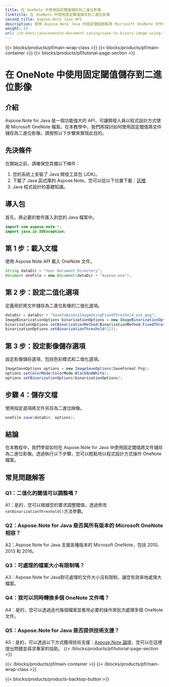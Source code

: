 ```yaml
---
title: 在 OneNote 中使用固定閾值儲存到二進位影像
linktitle: 在 OneNote 中使用固定閾值儲存到二進位影像
second_title: Aspose.Note Java API
description: 使用 Aspose.Note Java 的固定閾值輕鬆將 Microsoft OneNote 文件儲存為二進位映像。提升您的 OneNote 檔案操作能力。
weight: 14
url: /zh-hant/java/onenote-document-saving/save-to-binary-image-using-fixed-threshold/
---
```


{{< blocks/products/pf/main-wrap-class >}}
{{< blocks/products/pf/main-container >}}
{{< blocks/products/pf/tutorial-page-section >}}

# 在 OneNote 中使用固定閾值儲存到二進位影像

## 介紹

Aspose.Note for Java 是一個功能強大的 API，可讓開發人員以程式設計方式使用 Microsoft OneNote 檔案。在本教學中，我們將探討如何使用固定閾值將文件儲存為二進位影像。請按照以下步驟來實現此目的。

## 先決條件

在開始之前，請確保您具備以下條件：

1. 您的系統上安裝了 Java 開發工具包 (JDK)。
2. 下載了 Java 函式庫的 Aspose.Note。您可以從以下位置下載：[這裡](https://releases.aspose.com/note/java/).
3. Java 程式設計的基礎知識。

## 導入包

首先，將必要的套件匯入到您的 Java 檔案中。

```java
import com.aspose.note.*;
import java.io.IOException;
```

## 第 1 步：載入文檔

使用 Aspose.Note API 載入 OneNote 文件。

```java
String dataDir = "Your Document Directory";
Document oneFile = new Document(dataDir + "Aspose.one");
```

## 第 2 步：設定二值化選項

定義用於將文件儲存為二進位影像的二值化選項。

```java
dataDir = dataDir + "SaveToBinaryImageUsingFixedThreshold_out.png";
ImageBinarizationOptions binarizationOptions = new ImageBinarizationOptions();
binarizationOptions.setBinarizationMethod(BinarizationMethod.FixedThreshold);
binarizationOptions.setBinarizationThreshold(123);
```

## 第 3 步：設定影像儲存選項

設定影像儲存選項，包括色彩模式和二值化選項。

```java
ImageSaveOptions options = new ImageSaveOptions(SaveFormat.Png);
options.setColorMode(ColorMode.BlackAndWhite);
options.setBinarizationOptions(binarizationOptions);
```

## 步驟 4：儲存文檔

使用指定選項將文件另存為二進位映像。

```java
oneFile.save(dataDir, options);
```

## 結論

在本教程中，我們學習如何在 Aspose.Note for Java 中使用固定閾值將文件儲存為二進位影像。透過執行以下步驟，您可以輕鬆地以程式設計方式操作 OneNote 檔案。

## 常見問題解答

### Q1：二值化的閾值可以調整嗎？

 A1：是的，您可以根據您的要求調整閾值，透過修改`setBinarizationThreshold()`方法參數。

### Q2：Aspose.Note for Java 是否與所有版本的 Microsoft OneNote 相容？

A2：Aspose.Note for Java 支援各種版本的 Microsoft OneNote，包括 2010、2013 和 2016。

### Q3：可處理的檔案大小有限制嗎？

A3：Aspose.Note for Java對可處理的文件大小沒有限制，讓您有效率地處理大檔案。

### Q4：我可以同時轉換多個 OneNote 文件嗎？

A4：是的，您可以透過迭代每個檔案並套用必要的操作來批次處理多個 OneNote 文件。

### Q5：Aspose.Note for Java 是否提供技術支援？

 A5：是的，可以透過以下方式獲得技術支援：[Aspose.Note 論壇](https://forum.aspose.com/c/note/28)，您可以在這裡提出問題並尋求專家的協助。
{{< /blocks/products/pf/tutorial-page-section >}}

{{< /blocks/products/pf/main-container >}}
{{< /blocks/products/pf/main-wrap-class >}}

{{< blocks/products/products-backtop-button >}}
